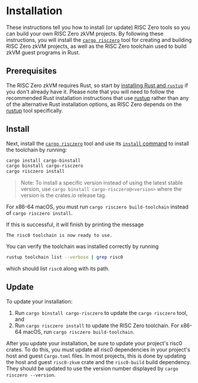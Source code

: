 # Installation

These instructions tell you how to install (or update) RISC Zero tools so you
can build your own RISC Zero zkVM projects. By following these instructions, you
will install the [`cargo risczero`][cargo-risczero] tool for creating and
building RISC Zero zkVM projects, as well as the RISC Zero toolchain used to
build zkVM guest programs in Rust.

## Prerequisites

The RISC Zero zkVM requires Rust, so start by [installing Rust and
`rustup`][install-rust] if you don't already have it. Please note that you will
need to follow the recommended Rust installation instructions that use [rustup]
rather than any of the alternative Rust installation options, as RISC Zero
depends on the [rustup] tool specifically.

## Install

Next, install the [`cargo risczero`][cargo-risczero] tool and use its [`install`
command][cargo-risczero] to install the toolchain by running:

```bash
cargo install cargo-binstall
cargo binstall cargo-risczero
cargo risczero install
```

> Note: To install a specific version instead of using the latest stable version, use `cargo binstall cargo-risczero@<version>` where the version is the crates.io release tag. 

For x86-64 macOS, you must run `cargo risczero build-toolchain` instead of
`cargo risczero install`.

If this is successful, it will finish by printing the message

```text
The risc0 toolchain is now ready to use.
```

You can verify the toolchain was installed correctly by running

```bash
rustup toolchain list --verbose | grep risc0
```

which should list `risc0` along with its path.

## Update

To update your installation:

1. Run `cargo binstall cargo-risczero` to update the `cargo risczero` tool, and
2. Run `cargo risczero install` to update the RISC Zero toolchain. For x86-64
   macOS, run `cargo risczero build-toolchain`.

After you update your installation, be sure to update your project's risc0
crates. To do this, you must update all risc0 dependencies in your project's
host and guest `Cargo.toml` files. In most projects, this is done by updating
the host and guest `risc0-zkvm` crate and the `risc0-build` build dependency.
They should be updated to use the version number displayed by `cargo risczero --version`.

[cargo-risczero]: https://crates.io/crates/cargo-risczero
[install-rust]: https://doc.rust-lang.org/cargo/getting-started/installation.html
[rustup]: https://rustup.rs/
